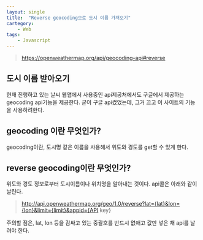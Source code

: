 ```yaml
---
layout: single
title:  "Reverse geocoding으로 도시 이름 가져오기"
cartegory:
    - Web
tags:
    - Javascript    
---
```

> <https://openweathermap.org/api/geocoding-api#reverse>

## 도시 이름 받아오기

현재 진행하고 있는 날씨 웹앱에서 사용중인 api제공처에서도 구글에서 제공하는 geocoding api기능을 제공한다. 굳이 구글 api켰었는데, 그거 끄고 이 사이트의 기능을 사용하려한다.

## geocoding 이란 무엇인가?
geocoding이란, 도시명 같은 이름을 사용해서 위도와 경도를 get할 수 있게 한다.

## reverse geocoding이란 무엇인가?
위도와 경도 정보로부터 도시이름이나 위치명을 알아내는 것이다. api콜은 아래와 같이 날린다.
> http://api.openweathermap.org/geo/1.0/reverse?lat={lat}&lon={lon}&limit={limit}&appid={API key}

주의할 점은, lat, lon 등을 감싸고 있는 중괄호를 반드시 없애고 값만 넣은 채 api를 날려야 한다.

